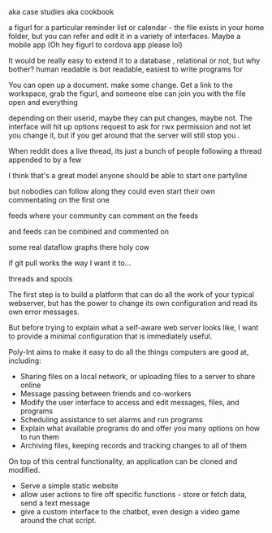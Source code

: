 aka case studies aka cookbook

a figurl for a particular reminder list or calendar - the file exists in your home folder, but you can refer and edit it in a variety of interfaces. Maybe a mobile app
(Oh hey figurl to cordova app please lol)

It would be really easy to extend it to a database , relational or not, but why bother?
human readable is bot readable, easiest to write programs for

You can open up a document. make some change. Get a link to the workspace, grab the figurl, and someone else can join you with the file open and everything

depending on their userid, maybe they can put changes, maybe not. The interface will hit up options request to ask for rwx permission and not let you change it, but if you get around that the server will still stop you .  

When reddit does a live thread, its just a bunch of people following a thread appended to by a few

I think that's a great model
anyone should be able to start one
partyline

but nobodies can follow along
they could even start their own commentating on the first one

feeds where your community can comment on the feeds

and feeds can be combined and commented on

some real dataflow graphs there holy cow

if git pull works the way I want it to...

threads and spools

The first step is to build a platform that can do all the work of your typical webserver, but has the power to change its own configuration and read its own error messages.

But before trying to explain what a self-aware web server looks like, I want to provide a minimal configuration that is immediately useful.

Poly-Int aims to make it easy to do all the things computers are good at, including:
- Sharing files on a local network, or uploading files to a server to share online
- Message passing between friends and co-workers
- Modify the user interface to access and edit messages, files, and programs
- Scheduling assistance to set alarms and run programs
- Explain what available programs do and offer you many options on how to run them
- Archiving files, keeping records and tracking changes to all of them

On top of this central functionality, an application can be cloned and modified. 
- Serve a simple static website
- allow user actions to fire off specific functions - store or fetch data, send a text message
- give a custom interface to the chatbot, even design a video game around the chat script.
